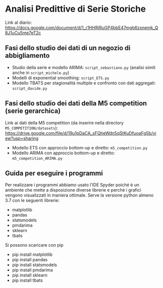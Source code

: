 # Analisi Predittive di Serie Storiche
Link al diario: https://docs.google.com/document/d/1_r1HHRjRuGP4bbE47mgb6zxnemk_Q8J1uCu5me7eT2c

## Fasi dello studio dei dati di un negozio di abbigliamento
- Studio della serie e modello ARIMA: `script_sebastiano.py` (analisi simili anche in `script_michele.py`)
- Modelli di exponential smoothing: `script_ETS.py`
- Modello TBATS per stagionalità multiple e confronto con dati aggregati: `script_davide.py`

## Fasi dello studio dei dati della M5 competition (serie gerarchica)
Link ai dati della M5 competition (da inserire nella directory `M5_COMPETITION/datasets`): https://drive.google.com/file/d/19u1pDaCA_sFQheWdn5qStKuDfuoaFg5b/view?usp=sharing
- Modello ETS con approccio bottom-up e diretto: `m5_competition.py`
- Modello ARIMA con approccio bottom-up e diretto: `m5_competition_ARIMA.py`

## Guida per eseguire i programmi
Per realizzare i programmi abbiamo usato l'IDE Spyder poiché è un ambiente che mette a disposizione
diverse librerie e perché i grafici vengono visualizzati in maniera ottimale.
Serve la versione python almeno 3.7 con le seguenti librerie:
- matplotlib
- pandas
- statsmodels
- pmdarima
- sklearn
- tbats

Si possono scaricare con pip
- pip install matplotlib
- pip install pandas
- pip install statsmodels
- pip install pmdarima
- pip install sklearn
- pip install tbats

